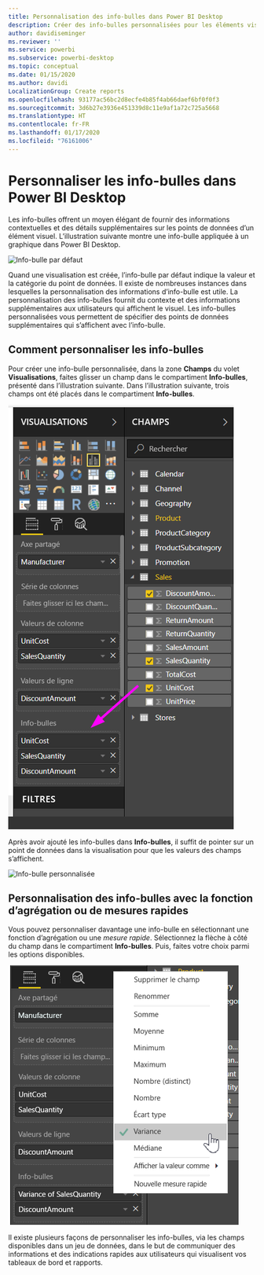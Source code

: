 ```yaml
---
title: Personnalisation des info-bulles dans Power BI Desktop
description: Créer des info-bulles personnalisées pour les éléments visuels par glisser-déplacer
author: davidiseminger
ms.reviewer: ''
ms.service: powerbi
ms.subservice: powerbi-desktop
ms.topic: conceptual
ms.date: 01/15/2020
ms.author: davidi
LocalizationGroup: Create reports
ms.openlocfilehash: 93177ac56bc2d8ecfe4b85f4ab66daef6bf0f0f3
ms.sourcegitcommit: 3d6b27e3936e451339d8c11e9af1a72c725a5668
ms.translationtype: HT
ms.contentlocale: fr-FR
ms.lasthandoff: 01/17/2020
ms.locfileid: "76161006"
---
```

# <a name="customize-tooltips-in-power-bi-desktop"></a>Personnaliser les info-bulles dans Power BI Desktop

Les info-bulles offrent un moyen élégant de fournir des informations contextuelles et des détails supplémentaires sur les points de données d’un élément visuel. L’illustration suivante montre une info-bulle appliquée à un graphique dans Power BI Desktop.

![Info-bulle par défaut](media/desktop-custom-tooltips/custom-tooltips-1.png)

Quand une visualisation est créée, l’info-bulle par défaut indique la valeur et la catégorie du point de données. Il existe de nombreuses instances dans lesquelles la personnalisation des informations d’info-bulle est utile. La personnalisation des info-bulles fournit du contexte et des informations supplémentaires aux utilisateurs qui affichent le visuel. Les info-bulles personnalisées vous permettent de spécifier des points de données supplémentaires qui s’affichent avec l’info-bulle.

## <a name="how-to-customize-tooltips"></a>Comment personnaliser les info-bulles

Pour créer une info-bulle personnalisée, dans la zone **Champs** du volet **Visualisations**, faites glisser un champ dans le compartiment **Info-bulles**, présenté dans l’illustration suivante. Dans l’illustration suivante, trois champs ont été placés dans le compartiment **Info-bulles**.

![Ajout de champs d’info-bulle](media/desktop-custom-tooltips/custom-tooltips-2.png)

Après avoir ajouté les info-bulles dans **Info-bulles**, il suffit de pointer sur un point de données dans la visualisation pour que les valeurs des champs s’affichent.

![Info-bulle personnalisée](media/desktop-custom-tooltips/custom-tooltips-3.png)

## <a name="customizing-tooltips-with-aggregation-or-quick-measures"></a>Personnalisation des info-bulles avec la fonction d’agrégation ou de mesures rapides

Vous pouvez personnaliser davantage une info-bulle en sélectionnant une fonction d’agrégation ou une *mesure rapide*. Sélectionnez la flèche à côté du champ dans le compartiment **Info-bulles**. Puis, faites votre choix parmi les options disponibles.

![Info-bulle avec mesure rapide](media/desktop-custom-tooltips/custom-tooltips-4.png)

Il existe plusieurs façons de personnaliser les info-bulles, via les champs disponibles dans un jeu de données, dans le but de communiquer des informations et des indications rapides aux utilisateurs qui visualisent vos tableaux de bord et rapports.
